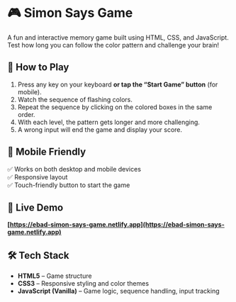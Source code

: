 # 🎮 Simon Says Game

A fun and interactive memory game built using HTML, CSS, and JavaScript. Test how long you can follow the color pattern and challenge your brain!

## 🧠 How to Play

1. Press any key on your keyboard **or tap the “Start Game” button** (for mobile).
2. Watch the sequence of flashing colors.
3. Repeat the sequence by clicking on the colored boxes in the same order.
4. With each level, the pattern gets longer and more challenging.
5. A wrong input will end the game and display your score.

## 📱 Mobile Friendly

✅ Works on both desktop and mobile devices  
✅ Responsive layout  
✅ Touch-friendly button to start the game

## 🚀 Live Demo
 
**[https://ebad-simon-says-game.netlify.app](https://ebad-simon-says-game.netlify.app)**  


## 🛠️ Tech Stack

- **HTML5** – Game structure
- **CSS3** – Responsive styling and color themes
- **JavaScript (Vanilla)** – Game logic, sequence handling, input tracking